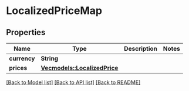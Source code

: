 # LocalizedPriceMap

## Properties

Name | Type | Description | Notes
------------ | ------------- | ------------- | -------------
**currency** | **String** |  | 
**prices** | [**Vec<models::LocalizedPrice>**](LocalizedPrice.md) |  | 

[[Back to Model list]](../README.md#documentation-for-models) [[Back to API list]](../README.md#documentation-for-api-endpoints) [[Back to README]](../README.md)


